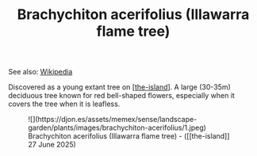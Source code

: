 ﻿---
backlinks:
- title: Plants
  url: /sense/landscape-garden/plants/plants.html
photos:
  1:
    date: 2025-06-27 13:39:04
    description: None
    filename: B3000A64-F372-4D75-A68F-0FD1B98A93B2.heic
    latitude: -27.53902
    longitude: 152.05587783333334
    memexFilename: https://djon.es/assets/memex/sense/landscape-garden/plants/images/brachychiton-acerifolius/1.jpeg
    title: None
tags: plants, trees, native
title: Brachychiton acerifolius (Illawarra flame tree)
type: plant
---
See also: [Wikipedia](https://en.wikipedia.org/wiki/Brachychiton_acerifolius)

Discovered as a young extant tree on [[the-island]]. A large (30-35m) deciduous tree known for red bell-shaped flowers, especially when it covers the tree when it is leafless.

<figure markdown>
![](https://djon.es/assets/memex/sense/landscape-garden/plants/images/brachychiton-acerifolius/1.jpeg)
<caption>Brachychiton acerifolius (Illawarra flame tree) - ([[the-island]] 27 June 2025)</caption>
</figure>


[//begin]: # "Autogenerated link references for markdown compatibility"
[the-island]: ../the-island "The Island"
[//end]: # "Autogenerated link references"